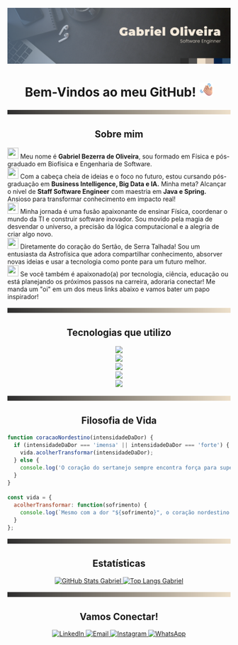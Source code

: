 ![alt text](banner.png)

<h1 align="center">
  Bem-Vindos ao meu GitHub! <img src="https://github.com/Tarikul-Islam-Anik/tarikul-islam-anik/blob/main/assets/images/Waving%20Hand%20Medium-Light%20Skin%20Tone.png?raw=true" width="32" height="32">
</h1>

![alt text](line.png)

<h2 align="center">
  Sobre mim
</h2>

<img src="https://raw.githubusercontent.com/Tarikul-Islam-Anik/Animated-Fluent-Emojis/master/Emojis/Hand%20gestures/Hand%20with%20Fingers%20Splayed%20Light%20Skin%20Tone.png" width="25" height="25" /> Meu nome é **Gabriel Bezerra de Oliveira**, sou formado em Física e pós-graduado em Biofísica e Engenharia de Software.  
<img src="https://raw.githubusercontent.com/Tarikul-Islam-Anik/Animated-Fluent-Emojis/master/Emojis/Hand%20gestures/Brain.png" width="25" height="25" /> Com a cabeça cheia de ideias e o foco no futuro, estou cursando pós-graduação em **Business Intelligence, Big Data e IA.** Minha meta? Alcançar o nível de **Staff Software Engineer** com maestria em **Java e Spring.** Ansioso para transformar conhecimento em impacto real!  
<img src="https://raw.githubusercontent.com/Tarikul-Islam-Anik/Animated-Fluent-Emojis/master/Emojis/People%20with%20professions/Man%20Technologist%20Light%20Skin%20Tone.png" width="25" height="25" /> Minha jornada é uma fusão apaixonante de ensinar Física, coordenar o mundo da TI e construir software inovador. Sou movido pela magia de desvendar o universo, a precisão da lógica computacional e a alegria de criar algo novo.  
<img src="https://raw.githubusercontent.com/Tarikul-Islam-Anik/Animated-Fluent-Emojis/master/Emojis/People%20with%20professions/Man%20Teacher%20Light%20Skin%20Tone.png" width="25" height="25" /> Diretamente do coração do Sertão, de Serra Talhada! Sou um entusiasta da Astrofísica que adora compartilhar conhecimento, absorver novas ideias e usar a tecnologia como ponte para um futuro melhor.  
<img src="https://raw.githubusercontent.com/Tarikul-Islam-Anik/Animated-Fluent-Emojis/master/Emojis/Smilies/Left%20Speech%20Bubble.png" width="25" height="25" /> Se você também é apaixonado(a) por tecnologia, ciência, educação ou está planejando os próximos passos na carreira, adoraria conectar! Me manda um "oi" em um dos meus links abaixo e vamos bater um papo inspirador!

![alt text](line.png)

<h2 align="center">
  Tecnologias que utilizo
</h2>

<p align="center">
  <!-- Front-End -->
  <img src="https://skillicons.dev/icons?i=html,css,js,ts,react" /><br>
  <!-- Back-End -->
  <img src="https://skillicons.dev/icons?i=java,python,spring,nodejs,express" /><br>
  <!-- Bancos de Dados -->
  <img src="https://skillicons.dev/icons?i=mysql,postgres,mongodb" /><br>
  <!-- DevOps -->
  <img src="https://skillicons.dev/icons?i=docker,git,github" /><br>
  <!-- IDEs e Design -->
  <img src="https://skillicons.dev/icons?i=vscode,idea,figma" />
</p>

![alt text](line.png)

<h2 align="center">
  Filosofia de Vida
</h2>

```javascript
function coracaoNordestino(intensidadeDaDor) {
  if (intensidadeDaDor === 'imensa' || intensidadeDaDor === 'forte') {
    vida.acolherTransformar(intensidadeDaDor);
  } else {
    console.log('O coração do sertanejo sempre encontra força para superar.');
  }
}

const vida = {
  acolherTransformar: function(sofrimento) {
    console.log(`Mesmo com a dor "${sofrimento}", o coração nordestino acolhe e transforma em superação.`);
  }
};
```

![alt text](line.png)

<h2 align="center">
  Estatísticas
</h2>

<p align="center"> 
  <a href="https://github.com/gabrielboliveira-dev"> 
    <img loading="lazy" height="180em" src="https://github-readme-stats.vercel.app/api?username=gabrielboliveira-dev&show_icons=true&count_private=true&title_color=eee0cb&icon_color=eee0cb&text_color=eee0cb&bg_color=2d2d2d&border_color=eee0cb&rank_icon=percentile" alt="GitHub Stats Gabriel" /> 
    <img loading="lazy" height="180em" src="https://github-readme-stats.vercel.app/api/top-langs/?username=gabrielboliveira-dev&layout=compact&langs_count=8&title_color=eee0cb&text_color=eee0cb&bg_color=2d2d2d&border_color=eee0cb" alt="Top Langs Gabriel" /> 
  </a> 
</p>

![alt text](line.png)

<h2 align="center">
  Vamos Conectar!
</h2>

<p align="center">
  <a href="https://www.linkedin.com/in/gabriel-oliveira-2040771b4/" target="_blank">
    <img src="https://img.shields.io/badge/LinkedIn-Gabriel%20Oliveira-blue?style=for-the-badge&logo=linkedin" alt="LinkedIn">
  </a>
  <a href="mailto:gabrielgbo00@gmail.com">
    <img src="https://img.shields.io/badge/E--mail-gabrielgbo00@gmail.com-red?style=for-the-badge&logo=gmail" alt="Email">
  </a>
  <a href="https://www.instagram.com/gabrielboliveira__/" target="_blank">
    <img src="https://img.shields.io/badge/Instagram-@gabrielboliveira__-purple?style=for-the-badge&logo=instagram" alt="Instagram">
  </a>
  <a href="https://wa.me/5587996296168" target="_blank">
    <img src="https://img.shields.io/badge/WhatsApp-Chat%20Comigo-25D366?style=for-the-badge&logo=whatsapp&logoColor=white" alt="WhatsApp">
  </a>
</p>
